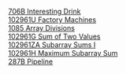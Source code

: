 [706B Interesting Drink](https://codeforces.com/problemset/problem/706/B/ "706B Interesting Drink")<br>
[102961U Factory Machines](https://codeforces.com/problemset/gymProblem/102961/U "102961U Factory Machines") <br>
[1085 Array Divisions](https://cses.fi/problemset/task/1085 "1085 Array Divisions") <br>
[102961G Sum of Two Values](https://codeforces.com/problemset/gymProblem/102961/G "102961G Sum of Two Values") <br>
[102961ZA Subarray Sums I](https://codeforces.com/problemset/gymProblem/102961/ZA "102961ZA Subarray Sums I") <br>
[102961H Maximum Subarray Sum](https://codeforces.com/problemset/gymProblem/102961/H "102961H Maximum Subarray Sum") <br>
[287B Pipeline](https://codeforces.com/problemset/problem/287/B "287B Pipeline") <br>